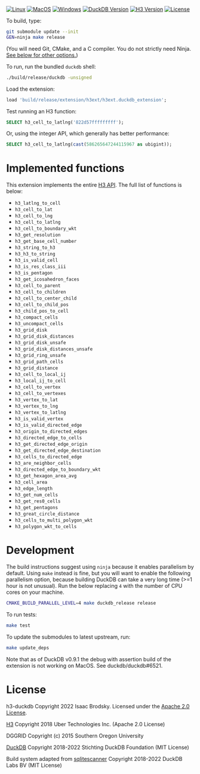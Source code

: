 [![Linux](https://github.com/isaacbrodsky/h3-duckdb/actions/workflows/Linux.yml/badge.svg)](https://github.com/isaacbrodsky/h3-duckdb/actions/workflows/Linux.yml)
[![MacOS](https://github.com/isaacbrodsky/h3-duckdb/actions/workflows/MacOS.yml/badge.svg)](https://github.com/isaacbrodsky/h3-duckdb/actions/workflows/MacOS.yml)
[![Windows](https://github.com/isaacbrodsky/h3-duckdb/actions/workflows/Windows.yml/badge.svg)](https://github.com/isaacbrodsky/h3-duckdb/actions/workflows/Windows.yml)
[![DuckDB Version](https://img.shields.io/static/v1?label=duckdb&message=v0.9.2&color=blue)](https://github.com/duckdb/duckdb/releases/tag/v0.9.2)
[![H3 Version](https://img.shields.io/static/v1?label=h3&message=v4.1.0&color=blue)](https://github.com/uber/h3/releases/tag/v4.1.0)
[![License](https://img.shields.io/badge/License-Apache%202.0-blue.svg)](LICENSE)

To build, type:
```sh
git submodule update --init
GEN=ninja make release
```
(You will need Git, CMake, and a C compiler. You do not strictly need Ninja. [See below for other options.](#development))

To run, run the bundled `duckdb` shell:
```sh
./build/release/duckdb -unsigned
```

Load the extension:
```SQL
load 'build/release/extension/h3ext/h3ext.duckdb_extension';
```

Test running an H3 function:
```SQL
SELECT h3_cell_to_latlng('822d57fffffffff');
```

Or, using the integer API, which generally has better performance:
```SQL
SELECT h3_cell_to_latlng(cast(586265647244115967 as ubigint));
```

# Implemented functions

This extension implements the entire [H3 API](https://h3geo.org/docs/api/indexing). The full list of functions is below:

- `h3_latlng_to_cell`
- `h3_cell_to_lat`
- `h3_cell_to_lng`
- `h3_cell_to_latlng`
- `h3_cell_to_boundary_wkt`
- `h3_get_resolution`
- `h3_get_base_cell_number`
- `h3_string_to_h3`
- `h3_h3_to_string`
- `h3_is_valid_cell`
- `h3_is_res_class_iii`
- `h3_is_pentagon`
- `h3_get_icosahedron_faces`
- `h3_cell_to_parent`
- `h3_cell_to_children`
- `h3_cell_to_center_child`
- `h3_cell_to_child_pos`
- `h3_child_pos_to_cell`
- `h3_compact_cells`
- `h3_uncompact_cells`
- `h3_grid_disk`
- `h3_grid_disk_distances`
- `h3_grid_disk_unsafe`
- `h3_grid_disk_distances_unsafe`
- `h3_grid_ring_unsafe`
- `h3_grid_path_cells`
- `h3_grid_distance`
- `h3_cell_to_local_ij`
- `h3_local_ij_to_cell`
- `h3_cell_to_vertex`
- `h3_cell_to_vertexes`
- `h3_vertex_to_lat`
- `h3_vertex_to_lng`
- `h3_vertex_to_latlng`
- `h3_is_valid_vertex`
- `h3_is_valid_directed_edge`
- `h3_origin_to_directed_edges`
- `h3_directed_edge_to_cells`
- `h3_get_directed_edge_origin`
- `h3_get_directed_edge_destination`
- `h3_cells_to_directed_edge`
- `h3_are_neighbor_cells`
- `h3_directed_edge_to_boundary_wkt`
- `h3_get_hexagon_area_avg`
- `h3_cell_area`
- `h3_edge_length`
- `h3_get_num_cells`
- `h3_get_res0_cells`
- `h3_get_pentagons`
- `h3_great_circle_distance`
- `h3_cells_to_multi_polygon_wkt`
- `h3_polygon_wkt_to_cells`

# Development

The build instructions suggest using `ninja` because it enables parallelism by default.
Using `make` instead is fine, but you will want to enable the following parallelism option,
because building DuckDB can take a very long time (>=1 hour is not unusual). Run the below
replacing `4` with the number of CPU cores on your machine.

```sh
CMAKE_BUILD_PARALLEL_LEVEL=4 make duckdb_release release
```

To run tests:

```sh
make test
```

To update the submodules to latest upstream, run:

```sh
make update_deps
```

Note that as of DuckDB v0.9.1 the debug with assertion build of the extension is not working
on MacOS. See duckdb/duckdb#6521.

# License

h3-duckdb Copyright 2022 Isaac Brodsky. Licensed under the [Apache 2.0 License](./LICENSE).

[H3](https://github.com/uber/h3) Copyright 2018 Uber Technologies Inc. (Apache 2.0 License)

DGGRID Copyright (c) 2015 Southern Oregon University

[DuckDB](https://github.com/duckdb/duckdb) Copyright 2018-2022 Stichting DuckDB Foundation (MIT License)

Build system adapted from [sqlitescanner](https://github.com/duckdblabs/sqlitescanner) Copyright 2018-2022 DuckDB Labs BV (MIT License)
